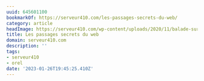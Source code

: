 ```yaml
---
uuid: 645601100
bookmarkOf: https://serveur410.com/les-passages-secrets-du-web/
category: article
headImage: https://serveur410.com/wp-content/uploads/2020/11/balade-sur-le-web-cover.png
title: Les passages secrets du web
domain: serveur410.com
description: ''
tags:
- serveur410
- orel
date: '2023-01-26T19:45:25.410Z'
---
```




